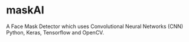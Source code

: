 # maskAI
A Face Mask Detector which uses Convolutional Neural Networks (CNN) Python, Keras, Tensorflow and OpenCV.
